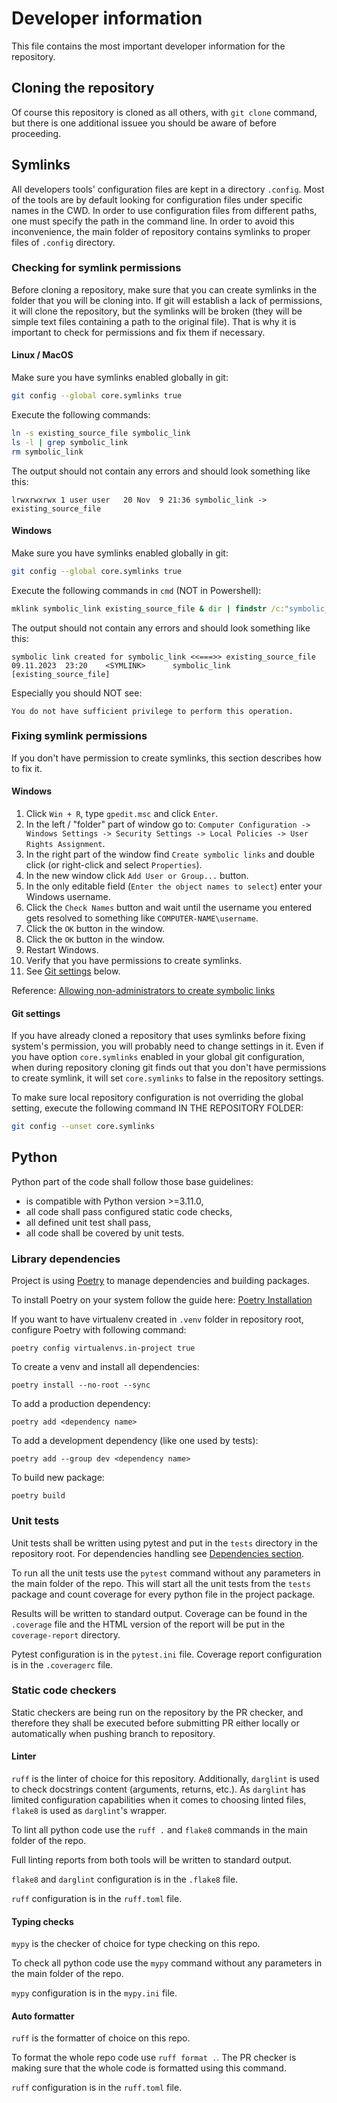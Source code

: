 # Developer information

This file contains the most important developer information for the repository.

## Cloning the repository

Of course this repository is cloned as all others, with `git clone` command, but there is one additional issuee you should be aware of before proceeding.

## Symlinks

All developers tools' configuration files are kept in a directory `.config`. Most of the tools are by default looking for configuration files under specific names in the CWD. In order to use configuration files from different paths, one must specify the path in the command line. In order to avoid this inconvenience, the main folder of repository contains symlinks to proper files of `.config` directory.

### Checking for symlink permissions

Before cloning a repository, make sure that you can create symlinks in the folder that you will be cloning into. If git will establish a lack of permissions, it will clone the repository, but the symlinks will be broken (they will be simple text files containing a path to the original file). That is why it is important to check for permissions and fix them if necessary.

#### Linux / MacOS

Make sure you have symlinks enabled globally in git:

```bash
git config --global core.symlinks true
```

Execute the following commands:

```bash
ln -s existing_source_file symbolic_link
ls -l | grep symbolic_link
rm symbolic_link
```

The output should not contain any errors and should look something like this:

```raw
lrwxrwxrwx 1 user user   20 Nov  9 21:36 symbolic_link -> existing_source_file
```

#### Windows

Make sure you have symlinks enabled globally in git:

```bash
git config --global core.symlinks true
```

Execute the following commands in `cmd` (NOT in Powershell):

```cmd
mklink symbolic_link existing_source_file & dir | findstr /c:"symbolic_link" & del symbolic_link
```

The output should not contain any errors and should look something like this:

```raw
symbolic link created for symbolic_link <<===>> existing_source_file
09.11.2023  23:20    <SYMLINK>      symbolic_link [existing_source_file]
```

Especially you should NOT see:

```raw
You do not have sufficient privilege to perform this operation.
```

### Fixing symlink permissions

If you don't have permission to create symlinks, this section describes how to fix it.

#### Windows

1. Click `Win + R`, type `gpedit.msc` and click `Enter`.
1. In the left / "folder" part of window go to: `Computer Configuration -> Windows Settings -> Security Settings -> Local Policies -> User Rights Assignment`.
1. In the right part of the window find `Create symbolic links` and double click (or right-click and select `Properties`).
1. In the new window click `Add User or Group...` button.
1. In the only editable field (`Enter the object names to select`) enter your Windows username.
1. Click the `Check Names` button and wait until the username you entered gets resolved to something like `COMPUTER-NAME\username`.
1. Click the `OK` button in the window.
1. Click the `OK` button in the window.
1. Restart Windows.
1. Verify that you have permissions to create symlinks.
1. See [Git settings](#git-settings) below.

Reference: [Allowing non-administrators to create symbolic links](https://github.com/git-for-windows/git/wiki/Symbolic-Links#allowing-non-administrators-to-create-symbolic-links)

#### Git settings

If you have already cloned a repository that uses symlinks before fixing system's permission, you will probably need to change settings in it. Even if you have option `core.symlinks` enabled in your global git configuration, when during repository cloning git finds out that you don't have permissions to create symlink, it will set `core.symlinks` to false in the repository settings.

To make sure local repository configuration is not overriding the global setting, execute the following command IN THE REPOSITORY FOLDER:

```bash
git config --unset core.symlinks
```

## Python

Python part of the code shall follow those base guidelines:

* is compatible with Python version >=3.11.0,
* all code shall pass configured static code checks,
* all defined unit test shall pass,
* all code shall be covered by unit tests.

### Library dependencies

Project is using [Poetry](https://python-poetry.org/) to manage dependencies and building packages.

To install Poetry on your system follow the guide here: [Poetry Installation](https://python-poetry.org/docs/#installation)

If you want to have virtualenv created in `.venv` folder in repository root, configure Poetry with following command:

```console
poetry config virtualenvs.in-project true
```

To create a venv and install all dependencies:

```console
poetry install --no-root --sync
```

To add a production dependency:

```console
poetry add <dependency name>
```

To add a development dependency (like one used by tests):

```console
poetry add --group dev <dependency name>
```

To build new package:

```console
poetry build
```

### Unit tests

Unit tests shall be written using pytest and put in the `tests` directory in the repository root. For dependencies handling see [Dependencies section](#library-dependencies).

To run all the unit tests use the `pytest` command without any parameters in the main folder of the repo. This will start all the unit tests from the `tests` package and count coverage for every python file in the project package.

Results will be written to standard output. Coverage can be found in the `.coverage` file and the HTML version of the report will be put in the `coverage-report` directory.

Pytest configuration is in the `pytest.ini` file. Coverage report configuration is in the `.coveragerc` file.

### Static code checkers

Static checkers are being run on the repository by the PR checker, and therefore they shall be executed before submitting PR either locally or automatically when pushing branch to repository.

#### Linter

`ruff` is the linter of choice for this repository. Additionally, `darglint` is used to check docstrings content (arguments, returns, etc.). As `darglint` has limited configuration capabilities when it comes to choosing linted files, `flake8` is used as `darglint`'s wrapper.

To lint all python code use the `ruff .` and `flake8` commands in the main folder of the repo.

Full linting reports from both tools will be written to standard output.

`flake8` and `darglint` configuration is in the `.flake8` file.

`ruff` configuration is in the `ruff.toml` file.

#### Typing checks

`mypy` is the checker of choice for type checking on this repo.

To check all python code use the `mypy` command without any parameters in the main folder of the repo.

`mypy` configuration is in the `mypy.ini` file.

#### Auto formatter

`ruff` is the formatter of choice on this repo.

To format the whole repo code use `ruff format .`. The PR checker is making sure that the whole code is formatted using this command.

`ruff` configuration is in the `ruff.toml` file.
